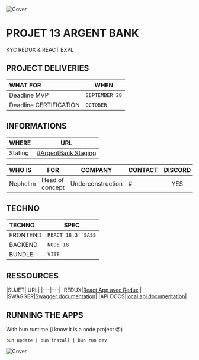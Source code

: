![Cover](https://kpkfzczpavanzocxzyta.supabase.co/storage/v1/object/public/oc-react/readme-header-oc-react-13.png)

<!-- ∵ ƸӜƷ ∴∵ ƸӜƷ ∴∵ ƸӜƷ ∴∵ ƸӜƷ ∴∵ ƸӜƷ ∴∵ ƸӜƷ ∴∵ ƸӜƷ ∴∵ ƸӜƷ ∴∵ ƸӜƷ ∴∵ ƸӜƷ ∴∵ ƸӜƷ ∴∵ ƸӜƷ ∴ -->

# PROJET 13 ARGENT BANK

KYC REDUX & REACT
EXPL

## PROJECT DELIVERIES

| WHAT FOR               | WHEN           |
| :--------------------- | -------------- |
| Deadline MVP           | `SEPTEMBER 28` |
| Deadline CERTIFICATION | `OCTOBER`      |

## INFORMATIONS

| WHERE   | URL                                                |
| :------ | -------------------------------------------------- |
| Stating | [#ArgentBank Staging](https://oc13.youcodeuse.com) |

| WHO IS   | FOR             |      COMPANY      | CONTACT | DISCORD |
| :------- | --------------- | :---------------: | ------- | :-----: |
| Nephelim | Head of concept | Underconstruction | #       |   YES   |

## TECHNO

| TECHNO   | SPEC                 |
| :------- | -------------------- |
| FRONTEND | ` REACT 18.3``SASS ` |
| BACKEND  | `NODE 18`            |
| BUNDLE   | `VITE`               |

## RESSOURCES

|SUJET| URL|
|---|–--|
|REDUX|[React App avec Redux](https://openclassrooms.com/fr/courses/8228131-gerez-votre-application-react-avec-redux-et-redux-toolkit?archived-source=7150626) |
|SWAGGER|[Swagger documentation](https://editor.swagger.io/)|
|API DOCS|[local api documentation](http://localhost:3001/api-docs)|

## RUNNING THE APPS

With bun runtime (i know it is a node project 😝)

```
bun update | bun install | bun run dev

```

![Cover](https://kpkfzczpavanzocxzyta.supabase.co/storage/v1/object/public/oc-react/readme-footer-oc-react-13.png)

